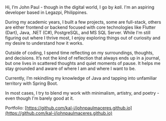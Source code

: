 Hi, I’m John Paul - though in the digital world, I go by *kali*. I'm an aspiring developer based in Legazpi, Philippines.

During my academic years, I built a few projects, some are full-stack, others are either frontend or backend focused with core technologies like Flutter (Dart), Java, .NET (C#), PostgreSQL, and MS SQL Server. While I'm still figuring out where I thrive most, I enjoy exploring things out of curiosity and my desire to understand how it works. 

Outside of coding, I spend time reflecting on my surroundings, thoughts, and decisions. It’s not the kind of reflection that always ends up in a journal, but one lives in scattered thoughts and quiet moments of pause. It helps me stay grounded and aware of where I am and where I want to be.

Currently, I’m rekindling my knowledge of Java and tapping into unfamiliar territory with Spring Boot.

In most cases, I try to blend my work with minimalism, artistry, and poetry - even though I'm barely good at it.

Portfolio: [https://github.com/kal-i/johnpaulmaceres.github.io](https://github.com/kal-i/johnpaulmaceres.github.io)
